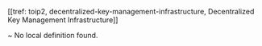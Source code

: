 [[tref: toip2, decentralized-key-management-infrastructure, Decentralized Key Management Infrastructure]]

~ No local definition found.
